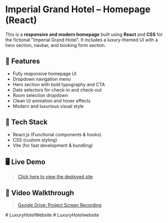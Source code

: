 # Imperial Grand Hotel – Homepage (React)

This is a **responsive and modern homepage** built using **React** and **CSS** for the fictional "Imperial Grand Hotel". It includes a luxury-themed UI with a hero section, navbar, and booking form section.

## 🌟 Features

- Fully responsive homepage UI
- Dropdown navigation menu
- Hero section with bold typography and CTA
- Date selectors for check-in and check-out
- Room selection dropdown
- Clean UI animation and hover effects
- Modern and luxurious visual style

## 🔧 Tech Stack

- React.js (Functional components & hooks)
- CSS (custom styling)
- Vite (for fast development & bundling)

## 🖥️ Live Demo

> [Click here to view the deployed site](https://your-vercel-link.vercel.app)

## 📸 Video Walkthrough

> [Google Drive: Project Screen Recording](https://drive.google.com/your-recording-link)


#   L u x u r y _ H o t e l _ W e b s i t e  
 #   L u x u r y _ H o t e l _ w e b s i t e  
 